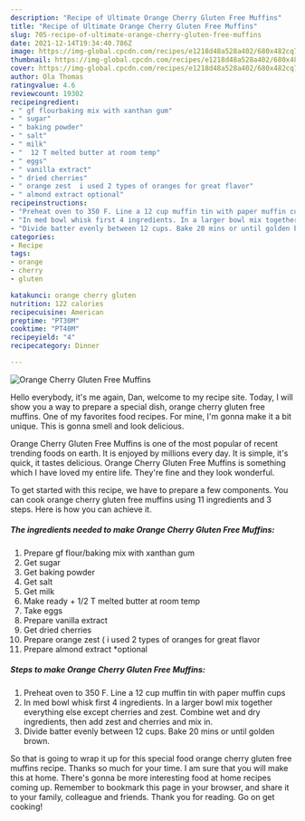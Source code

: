 ```yaml
---
description: "Recipe of Ultimate Orange Cherry Gluten Free Muffins"
title: "Recipe of Ultimate Orange Cherry Gluten Free Muffins"
slug: 705-recipe-of-ultimate-orange-cherry-gluten-free-muffins
date: 2021-12-14T19:34:40.786Z
image: https://img-global.cpcdn.com/recipes/e1218d48a528a402/680x482cq70/orange-cherry-gluten-free-muffins-recipe-main-photo.jpg
thumbnail: https://img-global.cpcdn.com/recipes/e1218d48a528a402/680x482cq70/orange-cherry-gluten-free-muffins-recipe-main-photo.jpg
cover: https://img-global.cpcdn.com/recipes/e1218d48a528a402/680x482cq70/orange-cherry-gluten-free-muffins-recipe-main-photo.jpg
author: Ola Thomas
ratingvalue: 4.6
reviewcount: 19302
recipeingredient:
- " gf flourbaking mix with xanthan gum"
- " sugar"
- " baking powder"
- " salt"
- " milk"
- "  12 T melted butter at room temp"
- " eggs"
- " vanilla extract"
- " dried cherries"
- " orange zest  i used 2 types of oranges for great flavor"
- " almond extract optional"
recipeinstructions:
- "Preheat oven to 350 F. Line a 12 cup muffin tin with paper muffin cups"
- "In med bowl whisk first 4 ingredients. In a larger bowl mix together everything else except cherries and zest. Combine wet and dry ingredients, then add zest and cherries and mix in."
- "Divide batter evenly between 12 cups. Bake 20 mins or until golden brown."
categories:
- Recipe
tags:
- orange
- cherry
- gluten

katakunci: orange cherry gluten 
nutrition: 122 calories
recipecuisine: American
preptime: "PT30M"
cooktime: "PT40M"
recipeyield: "4"
recipecategory: Dinner

---
```



![Orange Cherry Gluten Free Muffins](https://img-global.cpcdn.com/recipes/e1218d48a528a402/680x482cq70/orange-cherry-gluten-free-muffins-recipe-main-photo.jpg)

Hello everybody, it's me again, Dan, welcome to my recipe site. Today, I will show you a way to prepare a special dish, orange cherry gluten free muffins. One of my favorites food recipes. For mine, I'm gonna make it a bit unique. This is gonna smell and look delicious.



Orange Cherry Gluten Free Muffins is one of the most popular of recent trending foods on earth. It is enjoyed by millions every day. It is simple, it's quick, it tastes delicious. Orange Cherry Gluten Free Muffins is something which I have loved my entire life. They're fine and they look wonderful.


To get started with this recipe, we have to prepare a few components. You can cook orange cherry gluten free muffins using 11 ingredients and 3 steps. Here is how you can achieve it.

<!--inarticleads1-->

##### The ingredients needed to make Orange Cherry Gluten Free Muffins:

1. Prepare  gf flour/baking mix with xanthan gum
1. Get  sugar
1. Get  baking powder
1. Get  salt
1. Get  milk
1. Make ready  + 1/2 T melted butter at room temp
1. Take  eggs
1. Prepare  vanilla extract
1. Get  dried cherries
1. Prepare  orange zest ( i used 2 types of oranges for great flavor
1. Prepare  almond extract *optional




<!--inarticleads2-->

##### Steps to make Orange Cherry Gluten Free Muffins:

1. Preheat oven to 350 F. Line a 12 cup muffin tin with paper muffin cups
1. In med bowl whisk first 4 ingredients. In a larger bowl mix together everything else except cherries and zest. Combine wet and dry ingredients, then add zest and cherries and mix in.
1. Divide batter evenly between 12 cups. Bake 20 mins or until golden brown.




So that is going to wrap it up for this special food orange cherry gluten free muffins recipe. Thanks so much for your time. I am sure that you will make this at home. There's gonna be more interesting food at home recipes coming up. Remember to bookmark this page in your browser, and share it to your family, colleague and friends. Thank you for reading. Go on get cooking!
